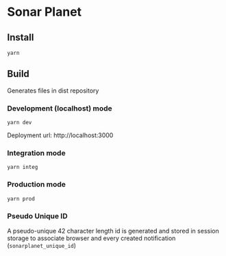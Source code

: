 # Sonar Planet

## Install
```
yarn
```

## Build
Generates files in dist repository

### Development (localhost) mode
```
yarn dev
```
Deployment url: http://localhost:3000


### Integration mode
```
yarn integ
```

### Production mode
```
yarn prod
```

### Pseudo Unique ID
A pseudo-unique 42 character length id is generated and stored in session storage to associate browser and every created notification (```sonarplanet_unique_id```)
